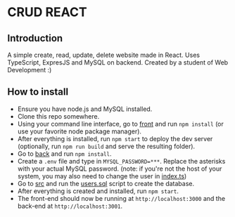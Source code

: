 # CRUD REACT

## Introduction
A simple create, read, update, delete website made in React. Uses TypeScript, ExpresJS and MySQL on backend.
Created by a student of Web Development :)

## How to install
- Ensure you have node.js and MySQL installed.
- Clone this repo somewhere.
- Using your command line interface, go to [front](front/) and run `npm install` (or use your favorite node package manager).
- After everything is installed, run `npm start` to deploy the dev server (optionally, run `npm run build` and serve the resulting folder).
- Go to [back](back/) and run `npm install`.
- Create a `.env` file and type in `MYSQL_PASSWORD=***`. Replace the asterisks with your actual MySQL password. (note: if you're not the host of your system, you may also need to change the user in [index.ts](back/src/index.ts))
- Go to [src](back/src) and run the [users.sql](back/src/users.sql) script to create the database.
- After everything is created and installed, run `npm start`.
- The front-end should now be running at `http://localhost:3000` and the back-end at `http://localhost:3001`.